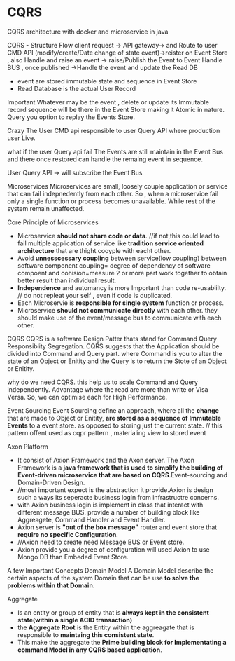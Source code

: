 # CQRS
CQRS architecture with docker and microservice in java 

CQRS - Structure Flow
client request -> API gateway-> and Route to user CMD API (modify/create/Date  change of state event)->reister on Event Store , also Handle and raise an event -> raise/Publish the Event to Event Handle BUS , once published ->Handle the event and update the Read DB 

* event are stored immutable state and sequence in Event Store 
* Read Database is the actual User Record

Important
Whatever may be the event , delete or update its Immutable record sequence will be there in the Event Store making it Atomic in nature.
Query you option to replay the Events Store.

Crazy
The User CMD api responsible to user Query API where production user Live.

what if the user Query api fail
The Events are still maintain in the Event Bus and there once restored can handle the remaing event in sequence.

User Query API -> will subscribe the Event Bus 


Microservices 
Microservices are small, loosely couple application or service that can fail indepnedently from each other.
So , when a microservice fail only a single function or process becomes unavailable. While rest of the system remain unaffected.

Core Principle of Microservices
* Microservice **should not share code or data**.
//if not,this could lead to fail multiple application of service like **tradition service oriented architecture** that are thight cooyple with eacht other.
* Avoid **unnesscessary coupling** between service(low coupling) between software component
coupling= degree of dependency of software compoent   and cohision=measure 2 or more part work together to obtain better result than individual result.
* **Independence** and automancy is more Important than code re-usablilty.
// do not repleat your self , even if code is duplicated.
* Each Microservie is **responsible for single system** function or process.
* Microservice **should not communicate directly** with each other.
they should make use of the event/message bus to communicate with each other.

CQRS
CQRS is a software Design Patter thats stand for Command Query Responsiblity Segregation. CQRS suggests that the Application should be divided into Command and Query part. where Command is you to alter the state of an Object or Enitity and the Query is to return the Stote of an Object or Enitity.

why do we need CQRS.
this help us to scale Command and Query independently.
Advantage  where the read are more than write or Visa Versa.
So, we can optimise each for High Performance.

Event Sourcing
Event Sourcing define an approach, where all the **change** that are made to Object or Enitity, **are stored as a sequence of Immutable Events** to a event store.
as opposed to storing just the current state.
// this pattern offent used as cqpr pattern , materialing view to stored event

Axon Platform
* It consist of Axion Framework and the Axon server.
The Axon Framework is a **java framework that is used to simplify the building of Event-driven microservice that are based on CQRS**.Event-sourcing and Domain-Driven Design.
* //most important expect is the abstraction it provide.Axion is design such a ways its seperacte business login from infrastructre concerns.
* with Axion business login is implement in class that interact with different message BUS. provide a number of building block like Aggreagete, Command Handler and Event Handler.
* Axion server is **"out of the box message"** router and event store that **require no specific Configuration**.
* //Axion need to create need Message BUS or Event store.
* Axion provide you a degree of configuration
 will used Axion to use Mongo DB than Embeded Event Store.
 
 A few Important Concepts
 Domain Model
 A Domain Model describe the certain aspects of the system Domain that can be use **to solve the problems within that Domain**.
 
 Aggregate
 * Is an entity or group of entity that is **always kept in the consistent state(within a single ACID transaction)**
 * the **Aggregate Root** is the Entity within the aggreagate that is responsible to **maintaing this consistent state**.
 * This make the aggregate the **Prime building block for Implementating a command Model in any CQRS based application**.





